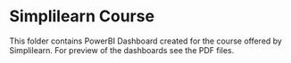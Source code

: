 # Simplilearn Course
This folder contains PowerBI Dashboard created for the course offered by Simplilearn. For preview of the dashboards see the PDF files.
